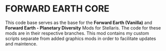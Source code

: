 # FORWARD EARTH CORE

This code base serves as the base for the **Forward Earth (Vanilla)** and **Forward Earth - Planetary Diversity** Mods for Stellaris.  The code for these mods are in their respective branches.  This mod contains my custom scripts separate from added graphics mods in order to facilitate updates and maintence.